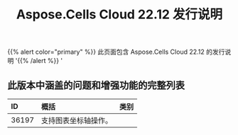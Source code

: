 ﻿---
title: Aspose.Cells Cloud 22.12 发行说明
second_title: Aspose.Cells Cloud Documen
type: docs
url: /zh/aspose-cells-cloud-22-12-release-notes/
description: Aspose.Cells Cloud 支持Excel 创建、转换、合并、拆分、保护、内部对象操作等
weight: 10
---
{{% alert color="primary" %}} 
此页面包含 Aspose.Cells Cloud 22.12 的发行说明
'{{% /alert %}} '
## **此版本中涵盖的问题和增强功能的完整列表**

|**ID**|**概括**|**类别**|
|:- |:- |:- |
|36197 |支持图表坐标轴操作。|
